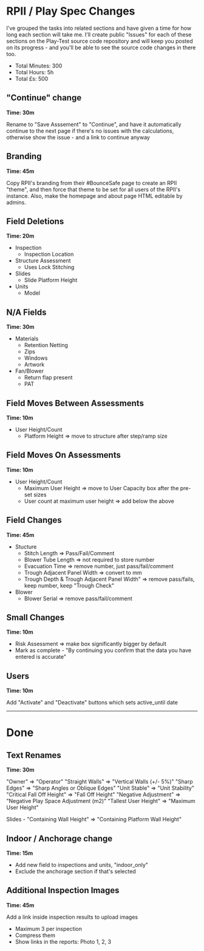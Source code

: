 # RPII / Play Spec Changes

I've grouped the tasks into related sections and have given a time for how long each section will take me. I'll create public "Issues" for each of these sections on the Play-Test source code repository and will keep you posted on its progress - and you'll be able to see the source code changes in there too.

- Total Minutes: 300
- Total Hours: 5h
- Total £s: 500

## "Continue" change

**Time: 30m**

Rename to "Save Asssement" to "Continue", and have it automatically continue to the next page if there's no issues with the calculations, otherwise show the issue - and a link to continue anyway

## Branding

**Time: 45m**

Copy RPII's branding from their #BounceSafe page to create an RPII "theme", and then force that theme to be set for all users of the RPII's instance. Also, make the homepage and about page HTML editable by admins.

## Field Deletions

**Time: 20m**

- Inspection
  - Inspection Location
- Structure Assessment
  - Uses Lock Stitching
- Slides
  - Slide Platform Height
- Units
  - Model

## N/A Fields

**Time: 30m**

- Materials
  - Retention Netting
  - Zips
  - Windows
  - Artwork
- Fan/Blower
  - Return flap present
  - PAT

## Field Moves Between Assessments

**Time: 10m**

- User Height/Count
  - Platform Height => move to structure after step/ramp size

## Field Moves On Assessments

**Time: 10m**

- User Height/Count
  - Maximum User Height => move to User Capacity box after the pre-set sizes
  - User count at maximum user height => add below the above

## Field Changes

**Time: 45m**

- Stucture
  - Stitch Length => Pass/Fail/Comment
  - Blower Tube Length => not required to store number
  - Evacuation Time => remove number, just pass/fail/comment
  - Trough Adjacent Panel Width => convert to mm
  - Trough Depth & Trough Adjacent Panel Width" => remove pass/fails, keep number, keep "Trough Check"
- Blower
  - Blower Serial => remove pass/fail/comment

## Small Changes

**Time: 10m**

- Risk Assessment => make box significantly bigger by default
- Mark as complete - "By continuing you confirm that the data you have entered is accurate"

## Users

**Time: 10m**

Add "Activate" and "Deactivate" buttons which sets active_until date

---

# Done

## Text Renames

**Time: 30m**

"Owner" => "Operator"
"Straight Walls" => "Vertical Walls (+/- 5%)"
"Sharp Edges" => "Sharp Angles or Oblique Edges"
"Unit Stable" => "Unit Stability"
"Critical Fall Off Height" => "Fall Off Height"
"Negative Adjustment" => "Negative Play Space Adjustment (m2)"
"Tallest User Height" => "Maximum User Height"

Slides - "Containing Wall Height" => "Containing Platform Wall Height"

## Indoor / Anchorage change

**Time: 15m**

- Add new field to inspections and units, "indoor_only"
- Exclude the anchorage section if that's selected

## Additional Inspection Images

**Time: 45m**

Add a link inside inspection results to upload images

- Maximum 3 per inspection
- Compress them
- Show links in the reports: Photo 1, 2, 3
